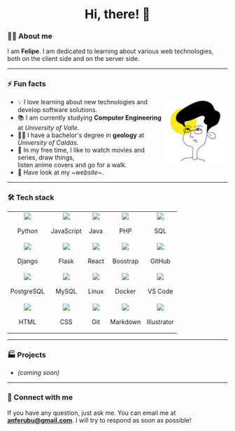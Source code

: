<h1 align="center"> Hi, there! 🤙 </h1>

### :frowning_man: About me

I am **Felipe**. I am dedicated to learning about various web technologies, both on the 
client side and on the server side.


---
### :zap: Fun facts

<img src="./resources/profile.jpg" width="150" align="right">

- :bulb: I love learning about new technologies and develop software solutions.
- :books: I am currently studying **Computer Engineering** at *University of Valle*.
- :man_student: I have a bachelor's degree in **geology** at *University of Caldas*.
- :tada: In my free time, I like to watch movies and series, draw things, <br /> 
         listen anime covers and go for a walk.
- :rocket: Have look at my ~*website*~.


---
### :hammer_and_wrench: Tech stack

<table>
  <tr>
    <td align="center">
      <img src="https://img.icons8.com/color/48/000000/python--v1.png"/>
      <p>Python</p>
    </td>
    <td align="center">
      <img src="https://img.icons8.com/color/48/000000/javascript--v1.png"/>
      <p>JavaScript</p>
    </td>
    <td align="center">
      <img src="https://img.icons8.com/color/48/000000/java-coffee-cup-logo--v1.png"/>
      <p>Java</p>
    </td>
    <td align="center">
      <img src="https://img.icons8.com/offices/40/000000/php-logo.png"/>
      <p>PHP</p>
    </td>
    <td align="center">
      <img src="https://img.icons8.com/external-soft-fill-juicy-fish/60/000000/external-sql-coding-and-development-soft-fill-soft-fill-juicy-fish.png" width="48"/>
      <p>SQL</p>
    </td>
  </tr>
  
  <tr>
    <td align="center">
      <img src="https://img.icons8.com/color/48/000000/django.png"/>
      <p>Django</p>
    </td>
    <td align="center">
      <img src="https://img.icons8.com/nolan/64/flask.png"/ width="48">
      <p>Flask</p>
    </td>
    <td align="center">
      <img src="https://img.icons8.com/color/48/000000/react-native.png"/>
      <p>React</p>
    </td>
    <td align="center">
      <img src="https://img.icons8.com/color/48/000000/bootstrap.png"/>
      <p>Boostrap</p>
    </td>
    <td align="center">
      <img src="https://img.icons8.com/color/48/000000/github--v1.png"/>
      <p>GitHub</p>
    </td>
  </tr>
  
  <tr>
    <td align="center">
      <img src="https://img.icons8.com/color/48/000000/postgreesql.png"/>
      <p>PostgreSQL</p>
    </td>
    <td align="center">
      <img src="https://img.icons8.com/color/48/000000/mysql-logo.png"/>
      <p>MySQL</p>
    </td>
    <td align="center">
      <img src="https://img.icons8.com/color/48/000000/linux--v1.png"/>
      <p>Linux</p>
    </td>
    <td align="center">
      <img src="https://img.icons8.com/fluency/48/000000/docker.png"/>
      <p>Docker</p>
    </td>
    <td align="center">
      <img src="https://img.icons8.com/color/48/000000/visual-studio-code-2019.png"/>
      <p>VS Code</p>
    </td>
  </tr>
  
  <tr>
    <td align="center">
      <img src="https://img.icons8.com/color/48/000000/html-5--v1.png"/>
      <p>HTML</p>
    </td>
    <td align="center">
      <img src="https://img.icons8.com/color/48/000000/css3.png"/>
      <p>CSS</p>
    </td>
    <td align="center">
      <img src="https://img.icons8.com/color/48/000000/git.png"/>
      <p>Git</p>
    </td>
    <td align="center">
      <img src="https://img.icons8.com/officel/40/000000/markdown.png"/>
      <p>Markdown</p>
    </td>
    <td align="center">
      <img src="https://img.icons8.com/color-glass/48/000000/adobe-illustrator.png"/>
      <p>Illustrator</p>
    </td>
  </tr>
</table>


---
### :factory: Projects
- *(coming soon)*


---
### :handshake: Connect with me

If you have any question, just ask me. You can email me at **anferubu@gmail.com**.
I will try to respond as soon as possible!


<!---
anferubu/anferubu is a ✨ special ✨ repository because its `README.md` (this file) appears on your GitHub profile.
You can click the Preview link to take a look at your changes.
--->
